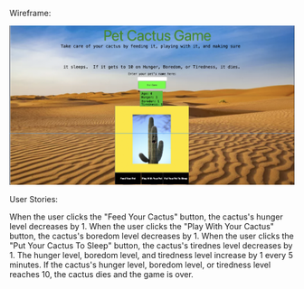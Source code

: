 Wireframe:

![wireframe](./img/wireframe.png)

User Stories:

When the user clicks the "Feed Your Cactus" button, the cactus's hunger level decreases by 1.  When the user clicks the "Play With Your Cactus" button, the cactus's boredom level decreases by 1.  When the user clicks the "Put Your Cactus To Sleep" button, the cactus's tirednes level decreases by 1.  The hunger level, boredom level, and tiredness level increase by 1 every 5 minutes.  If the cactus's hunger level, boredom level, or tiredness level reaches 10, the cactus dies and the game is over.